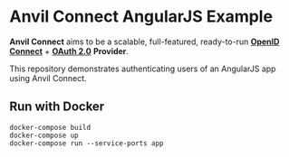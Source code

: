 # Anvil Connect AngularJS Example

**Anvil Connect** aims to be a scalable, full-featured, ready-to-run
[**OpenID Connect**](http://openid.net/connect/) + [**OAuth 2.0**](http://tools.ietf.org/html/rfc6749) **Provider**.

This repository demonstrates authenticating users of an AngularJS app using Anvil Connect.

## Run with Docker

    docker-compose build
    docker-compose up
    docker-compose run --service-ports app

